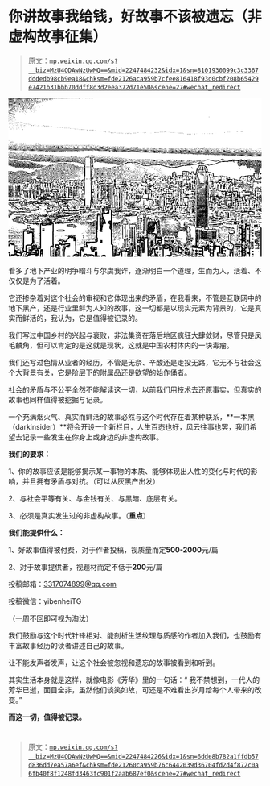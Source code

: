 # 你讲故事我给钱，好故事不该被遗忘（非虚构故事征集）

> 原文：[`mp.weixin.qq.com/s?__biz=MzU4ODAwNzUwMQ==&mid=2247484232&idx=1&sn=8101930099c3c3367dddedb98cb9ea18&chksm=fde2126aca959b7cfee816418f93d0cbf208b65429e7421b31bbb70ddff8d3d2eea372d71e50&scene=27#wechat_redirect`](http://mp.weixin.qq.com/s?__biz=MzU4ODAwNzUwMQ==&mid=2247484232&idx=1&sn=8101930099c3c3367dddedb98cb9ea18&chksm=fde2126aca959b7cfee816418f93d0cbf208b65429e7421b31bbb70ddff8d3d2eea372d71e50&scene=27#wechat_redirect)

![](img/f69402eea518892d6fc5508f0a091058.jpg)

看多了地下产业的明争暗斗与尔虞我诈，逐渐明白一个道理，生而为人，活着、不仅仅是为了活着。

它还掺杂着对这个社会的审视和它体现出来的矛盾，在我看来，不管是互联网中的地下黑产，还是行业里鲜为人知的故事，这一切都是以现实元素为背景的，它是真实而鲜活的，我认为，它是值得被记录的。

我们写过中国乡村的兴起与衰败，非法集资在落后地区疯狂大肆敛财，尽管只是凤毛麟角，但可以肯定的是这就是现状，这就是中国农村体内的一块毒瘤。

我们还写过色情从业者的经历，不管是无奈、辛酸还是走投无路，它无不与社会这个大背景有关，它是阶层下的附属品还是欲望的始作俑者。

社会的矛盾与不公平全然不能解读这一切，以前我们用技术去还原事实，但真实的故事也同样值得被挖掘与记录。

一个充满烟火气、真实而鲜活的故事必然与这个时代存在着某种联系，**一本黑（darkinsider）**将会开设一个新栏目，人生百态也好，风云往事也罢，我们希望去记录一些发生在你身上或身边的非虚构故事。

**我们的要求：**

1、你的故事应该是能够揭示某一事物的本质、能够体现出人性的变化与时代的影响，并且拥有矛盾与对抗。（可以从灰黑产出发）

2、与社会平等有关、与金钱有关、与黑暗、底层有关。

3、必须是真实发生过的非虚构故事。（**重点**）

**我们能提供什么：**

1、好故事值得被付费，对于作者投稿，视质量而定**500-2000**元/篇

2、对于故事提供者，视题材而定不低于**200**元/篇

投稿邮箱：3317074899@qq.com

投稿微信：yibenheiTG

（一周不回即可视为淘汰）

我们鼓励与这个时代针锋相对、能剖析生活纹理与质感的作者加入我们，也鼓励有丰富故事经历的读者讲述自己的故事。

让不能发声者发声，让这个社会被忽视和遗忘的故事被看到和听到。

其实生活本身就是这样，就像电影《芳华》里的一句话：“ 我不禁想到，一代人的芳华已逝，面目全非，虽然他们谈笑如故，可还是不难看出岁月给每个人带来的改变。”

**而这一切，值得被记录。**

# 

> 原文：[`mp.weixin.qq.com/s?__biz=MzU4ODAwNzUwMQ==&mid=2247484226&idx=1&sn=6dde8b782a1ffdb57d836dd7ea57a6ef&chksm=fde21260ca959b76c6442039d36704fd2d4f872c0a6fb40f8f1248fd3463fc901f2aab687ef0&scene=27#wechat_redirect`](http://mp.weixin.qq.com/s?__biz=MzU4ODAwNzUwMQ==&mid=2247484226&idx=1&sn=6dde8b782a1ffdb57d836dd7ea57a6ef&chksm=fde21260ca959b76c6442039d36704fd2d4f872c0a6fb40f8f1248fd3463fc901f2aab687ef0&scene=27#wechat_redirect)